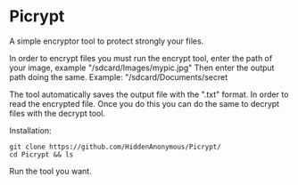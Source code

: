 # Picrypt
A simple encryptor tool to protect strongly your files.

In order to encrypt files you must run the encrypt
tool, enter the path of your image,
example "/sdcard/Images/mypic.jpg"
Then enter the output path doing the same.
Example: "/sdcard/Documents/secret

The tool automatically saves the output file with
the ".txt" format. In order to read the encrypted
file. Once you do this you can do the same to decrypt
files with the decrypt tool.

Installation:
```
git clone https://github.com/HiddenAnonymous/Picrypt/
cd Picrypt && ls 
```
Run the tool you want.
